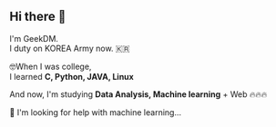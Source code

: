 ## Hi there 👋
I'm GeekDM.   
I duty on KOREA Army now. 🇰🇷   
   
🤓When I was college,   
I learned **C, Python, JAVA, Linux**   
   
And now, I'm studying **Data Analysis, Machine learning** + Web 🔥🔥🔥   
   
🤔 I'm looking for help with machine learning...
<!--
**GeekDM/GeekDM** is a ✨ _special_ ✨ repository because its `README.md` (this file) appears on your GitHub profile.

Here are some ideas to get you started:

- 🔭 I’m currently working on ...
- 🌱 I’m currently learning ...
- 👯 I’m looking to collaborate on ...
- 🤔 I’m looking for help with ...
- 💬 Ask me about ...
- 📫 How to reach me: ...
- 😄 Pronouns: ...
- ⚡ Fun fact: ...
-->
